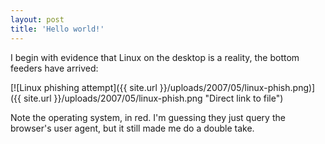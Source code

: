 ```yaml
---
layout: post
title: 'Hello world!'
---
```


I begin with evidence that Linux on the desktop is a reality, the bottom
feeders have arrived:

[![Linux phishing attempt]({{ site.url }}/uploads/2007/05/linux-phish.png)]({{ site.url }}/uploads/2007/05/linux-phish.png "Direct link to file")

Note the operating system, in red. I'm guessing they just query the
browser's user agent, but it still made me do a double take.
